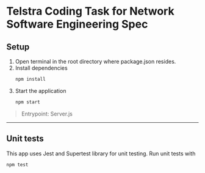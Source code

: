 # Telstra Coding Task for Network Software Engineering Spec


## Setup
1. Open terminal in the root directory where package.json resides.
2. Install dependencies
    ```bash
    npm install
    ```
3. Start the application
    ```bash
    npm start
    ```

> Entrypoint: Server.js

---
## Unit tests

This app uses Jest and Supertest library for unit testing.
Run unit tests with
```bash
npm test
```
